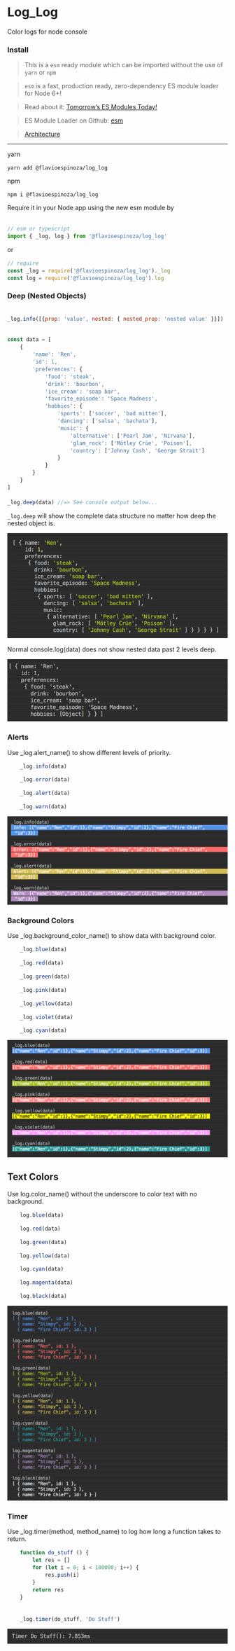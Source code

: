 # Log_Log

Color logs for node console

### Install

> This is a `esm` ready module which can be imported without the use of `yarn` or `npm`

> `esm` is a fast, production ready, zero-dependency ES module loader for Node 6+!

> Read about it: [Tomorrow’s ES Modules Today!](https://medium.com/web-on-the-edge/tomorrows-es-modules-today-c53d29ac448c)

> ES Module Loader on Github: [esm](https://github.com/standard-things/esm)

> [Architecture](https://github.com/Vadorequest/es2018-esm-examples)

---
yarn

```shell
yarn add @flavioespinoza/log_log
```


npm
```shell
npm i @flavioespinoza/log_log
```

Require it in your Node app using the new esm module by 
```javascript

// esm or typescript
import { _log, log } from '@flavioespinoza/log_log'
```

or 

```javascript
// require
const _log = require('@flavioespinoza/log_log')._log
const log = require('@flavioespinoza/log_log').log
```

### Deep (Nested Objects)

```javascript

_log.info([{prop: 'value', nested: { nested_prop: 'nested value' }}])

```

```javascript

const data = [
	{
		'name': 'Ren',
		'id': 1,
		'preferences': {
			'food': 'steak',
			'drink': 'bourbon',
			'ice_cream': 'soap bar',
			'favorite_episode': 'Space Madness',
			'hobbies': {
				'sports': ['soccer', 'bad mitten'],
				'dancing': ['salsa', 'bachata'],
				'music': {
					'alternative': ['Pearl Jam', 'Nirvana'],
					'glam_rock': ['Mötley Crüe', 'Poison'],
					'country': ['Johnny Cash', 'George Strait']
				}
			}
		}
	}
]

_log.deep(data) //=> See console output below...

```

`_log.deep` will show the complete data structure no matter how deep the nested object is.

![deep](./img/deep.png)


Normal console.log(data) does not show nested data past 2 levels deep.

![deep](./img/console_log.png)


### Alerts

Use _log.alert_name() to show different levels of priority.

```javascript
    _log.info(data)
```

```javascript
    _log.error(data)
```

```javascript
    _log.alert(data)
```

```javascript
    _log.warn(data)
```

![alerts](./img/alerts.png)


### Background Colors

Use _log.background_color_name() to show data with background color.

```javascript
    _log.blue(data)
```

```javascript
    _log.red(data)
```

```javascript
    _log.green(data)
```

```javascript
    _log.pink(data)
```

```javascript
    _log.yellow(data)
```

```javascript
    _log.violet(data)
```

```javascript
    _log.cyan(data)
```

![colors](./img/colors.png)


## Text Colors

Use log.color_name() without the underscore to color text with no background.

```javascript
    log.blue(data)
```

```javascript
    log.red(data)
```

```javascript
    log.green(data)
```

```javascript
    log.yellow(data)
```

```javascript
    log.cyan(data)
```

```javascript
    log.magenta(data)
```

```javascript
    log.black(data)
```

![text](./img/text.png)


### Timer

Use _log.timer(method, method_name) to log how long a function takes to return.

```javascript
    function do_stuff () {
    	let res = []
    	for (let i = 0; i < 100000; i++) {
    		res.push(i)
    	}
    	return res
    }


    _log.timer(do_stuff, 'Do Stuff')

```

![log_timer](./img/log_timer.png)
